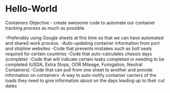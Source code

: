 # Hello-World
Containers
Objective - create awesome code to automate our container tracking process as much as possible. 

-Preferably using Google sheets at this time so that we can have automated and shared work process. 
-Auto-updating container information from port and shipline websites 
-Code that prevents mistakes such as bolt seals required for certain countries 
-Code that auto-calculates chassis days (complete)
-Code that will indicate certain tasks completed or needing to be completed (USDA, Extra Stops, OOR Mileage, Fumigation, Neutral Containers)
-Code that can pull from one sheet to another and provide information on containers
-A way to auto-notify container carriers of the loads they need to give information about on the days leading up to their cut dates 
